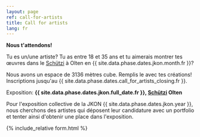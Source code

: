 ```yaml
---
layout: page
ref: call-for-artists
title: Call for artists
lang: fr
---
```


__Nous t'attendons!__ 

Tu es un/une artiste? Tu as entre 18 et 35 ans et tu aimerais montrer tes œuvres dans le [Schützi](https://schuetzi.ch/) à Olten en {{ site.data.phase.dates.jkon.month.fr }}? 

Nous avons un espace de 3136 mètres cube. Remplis le avec tes créations! Inscriptions jusqu'au {{ site.data.phase.dates.call_for_artists_closing.fr }}.

Exposition: __{{ site.data.phase.dates.jkon.full_date.fr }}, [Schützi](https://schuetzi.ch/) Olten__

Pour l'exposition collective de la JKON {{ site.data.phase.dates.jkon.year }}, nous cherchons des artistes qui déposent leur candidature avec un portfolio et tenter ainsi d'obtenir une place dans l'exposition.

{% include_relative form.html %}
